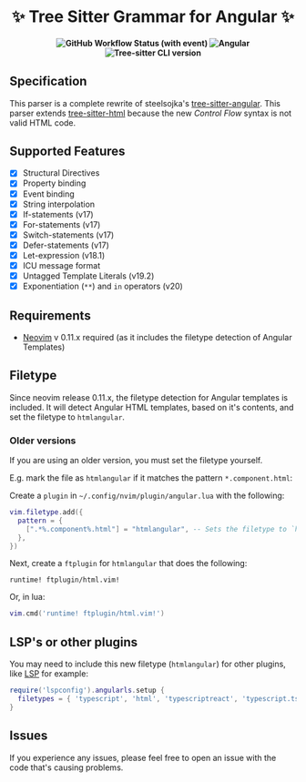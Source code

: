 <h1 align="center"> ✨ Tree Sitter Grammar for Angular ✨ </h1>

<h4 align="center">
    <img alt="GitHub Workflow Status (with event)" src="https://img.shields.io/github/actions/workflow/status/dlvandenberg/tree-sitter-angular/ci.yml">
    <img alt="Angular" src="https://img.shields.io/badge/Angular-v19.2-AF21EA?logo=angular&logoColor=F51365">
    <img alt="Tree-sitter CLI version" src="https://img.shields.io/github/package-json/dependency-version/dlvandenberg/tree-sitter-angular/dev/tree-sitter-cli/main">
</h4>

## Specification

This parser is a complete rewrite of steelsojka's [tree-sitter-angular](https://github.com/steelsojka/tree-sitter-angular/tree/main).
This parser extends [tree-sitter-html](https://github.com/tree-sitter/tree-sitter-html) because the new _Control Flow_ syntax is not valid HTML code.

## Supported Features

- [x] Structural Directives
- [x] Property binding
- [x] Event binding
- [x] String interpolation
- [x] If-statements (v17)
- [x] For-statements (v17)
- [x] Switch-statements (v17)
- [x] Defer-statements (v17)
- [x] Let-expression (v18.1)
- [x] ICU message format
- [x] Untagged Template Literals (v19.2)
- [x] Exponentiation (`**`) and `in` operators (v20)

## Requirements

- [Neovim](https://neovim.io/) v 0.11.x required (as it includes the filetype detection of Angular Templates)

## Filetype

Since neovim release 0.11.x, the filetype detection for Angular templates is included. It will detect Angular HTML templates, based on it's contents, and set the filetype to `htmlangular`.

### Older versions

If you are using an older version, you must set the filetype yourself.

E.g. mark the file as `htmlangular` if it matches the pattern `*.component.html`:

Create a `plugin` in `~/.config/nvim/plugin/angular.lua` with the following:

```lua
vim.filetype.add({
  pattern = {
    [".*%.component%.html"] = "htmlangular", -- Sets the filetype to `htmlangular` if it matches the pattern
  },
})
```

Next, create a `ftplugin` for `htmlangular` that does the following:

```vim
runtime! ftplugin/html.vim!
```

Or, in lua:

```lua
vim.cmd('runtime! ftplugin/html.vim!')
```

## LSP's or other plugins

You may need to include this new filetype (`htmlangular`) for other plugins, like [LSP](https://github.com/neovim/nvim-lspconfig/blob/master/doc/server_configurations.md#angularls) for example:

```lua
require('lspconfig').angularls.setup {
  filetypes = { 'typescript', 'html', 'typescriptreact', 'typescript.tsx', 'htmlangular' }
}
```

## Issues

If you experience any issues, please feel free to open an issue with the code that's causing problems.
